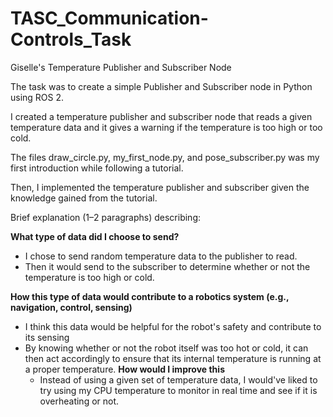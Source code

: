 # TASC_Communication-Controls_Task
Giselle's Temperature Publisher and Subscriber Node

The task was to create a simple Publisher and Subscriber node in Python using ROS 2.

I created a temperature publisher and subscriber node that reads a given temperature data
and it gives a warning if the temperature is too high or too cold.

The files draw_circle.py, my_first_node.py, and pose_subscriber.py was my first introduction
while following a tutorial. 

Then, I implemented the temperature publisher and subscriber given the knowledge gained from
the tutorial.

Brief explanation (1–2 paragraphs) describing:

**What type of data did I choose to send?**
- I chose to send random temperature data to the publisher to read.
- Then it would send to the subscriber to determine whether or not the temperature is too high or cold.

**How this type of data would contribute to a robotics system (e.g., navigation, control, sensing)**
- I think this data would be helpful for the robot's safety and contribute to its sensing
- By knowing whether or not the robot itself was too hot or cold, it can then act accordingly to ensure
  that its internal temperature is running at a proper temperature. 
**How would I improve this**
  - Instead of using a given set of temperature data, I would've liked to try using my CPU temperature
    to monitor in real time and see if it is overheating or not.
